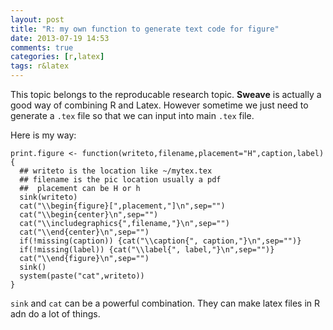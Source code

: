 ```yaml
---
layout: post
title: "R: my own function to generate text code for figure"
date: 2013-07-19 14:53
comments: true
categories: [r,latex] 
tags: r&latex
---
```


This topic belongs to the reproducable research topic. **Sweave** is actually a good way of combining R and Latex. However sometime we just need to generate a `.tex` file so that we can input into main `.tex` file. 

Here is my way: 

```
print.figure <- function(writeto,filename,placement="H",caption,label)
{
  ## writeto is the location like ~/mytex.tex
  ## filename is the pic location usually a pdf 
  ##  placement can be H or h
  sink(writeto)
  cat("\\begin{figure}[",placement,"]\n",sep="")
  cat("\\begin{center}\n",sep="")
  cat("\\includegraphics{",filename,"}\n",sep="")
  cat("\\end{center}\n",sep="")
  if(!missing(caption)) {cat("\\caption{", caption,"}\n",sep="")}
  if(!missing(label)) {cat("\\label{", label,"}\n",sep="")}
  cat("\\end{figure}\n",sep="")
  sink()
  system(paste("cat",writeto))
}
```

`sink` and `cat` can be a powerful combination. They can make latex files in R adn do a lot of things. 



